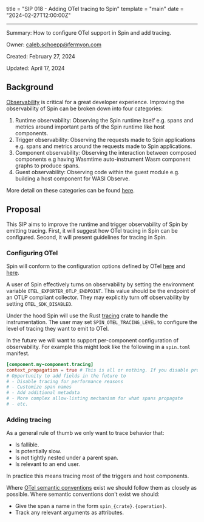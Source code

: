 title = "SIP 018 - Adding OTel tracing to Spin"
template = "main"
date = "2024-02-27T12:00:00Z"

---

Summary: How to configure OTel support in Spin and add tracing.

Owner: caleb.schoepp@fermyon.com

Created: February 27, 2024

Updated: April 17, 2024

## Background

[Observability](https://opentelemetry.io/docs/concepts/observability-primer/#what-is-observability) is critical for a great developer experience. Improving the observability of Spin can be broken down into four categories:

1. Runtime observability: Observing the Spin runtime itself e.g. spans and metrics around important parts of the Spin runtime like host components.
2. Trigger observability: Observing the requests made to Spin applications e.g. spans and metrics around the requests made to Spin applications.
3. Component observability: Observing the interaction between composed components e.g having Wasmtime auto-instrument Wasm component graphs to produce spans.
4. Guest observability: Observing code within the guest module e.g. building a host component for WASI Observe.

More detail on these categories can be found [here](https://github.com/fermyon/spin/issues/2293).

## Proposal

This SIP aims to improve the runtime and trigger observability of Spin by emitting tracing. First, it will suggest how OTel tracing in Spin can be configured. Second, it will present guidelines for tracing in Spin.

### Configuring OTel

Spin will conform to the configuration options defined by OTel [here](https://opentelemetry.io/docs/specs/otel/protocol/exporter/) and [here](https://opentelemetry.io/docs/specs/otel/configuration/sdk-environment-variables/#general-sdk-configuration).

A user of Spin effectively turns on observability by setting the environment variable `OTEL_EXPORTER_OTLP_ENDPOINT`. This value should be the endpoint of an OTLP compliant collector. They may explicitly turn off observability by setting `OTEL_SDK_DISABLED`.

Under the hood Spin will use the Rust [tracing](https://docs.rs/tracing/0.1.40/tracing/) crate to handle the instrumentation. The user may set `SPIN_OTEL_TRACING_LEVEL` to configure the level of tracing they want to emit to OTel.

In the future we will want to support per-component configuration of observability. For example this might look like the following in a `spin.toml` manifest.

```toml
[component.my-component.tracing]
context_propagation = true # This is all or nothing. If you disable propagation no context will be propagated. By default this is false.
# Opportunity to add fields in the future to
# - Disable tracing for performance reasons
# - Customize span names
# - Add additional metadata
# - More complex allow-listing mechanism for what spans propagate
# - etc.
```

### Adding tracing

As a general rule of thumb we only want to trace behavior that:

- Is fallible.
- Is potentially slow.
- Is not tightly nested under a parent span.
- Is relevant to an end user.

In practice this means tracing most of the triggers and host components.

Where [OTel semantic conventions](https://opentelemetry.io/docs/concepts/semantic-conventions/) exist we should follow them as closely as possible. Where semantic conventions don't exist we should:

- Give the span a name in the form `spin_{crate}.{operation}`.
- Track any relevant arguments as attributes.

